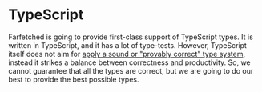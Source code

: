 # TypeScript

Farfetched is going to provide first-class support of TypeScript types. It is written in TypeScript, and it has a lot of type-tests. However, TypeScript itself does not aim for [apply a sound or "provably correct" type system](https://github.com/Microsoft/TypeScript/wiki/TypeScript-Design-Goals#non-goals), instead it strikes a balance between correctness and productivity. So, we cannot guarantee that all the types are correct, but we are going to do our best to provide the best possible types.
